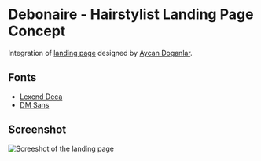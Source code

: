 # Debonaire - Hairstylist Landing Page Concept

Integration of [landing page](https://www.figma.com/community/file/824716064118407919) designed by [Aycan Doganlar](https://www.figma.com/@aycan).

## Fonts 
- [Lexend Deca](https://www.cdnfonts.com/lexend-deca.font)
- [DM Sans](https://www.cdnfonts.com/dm-sans.font)

## Screenshot

![Screeshot of the landing page](https://romainp.promo-68.codeur.online/debonaire-maquette/images/screenshot.jpg)